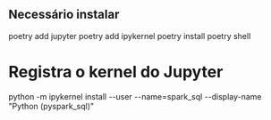 

## Necessário instalar

poetry add jupyter
poetry add ipykernel
poetry install
poetry shell

# Registra o kernel do Jupyter
python -m ipykernel install --user --name=spark_sql --display-name "Python (pyspark_sql)"
